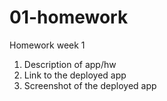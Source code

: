 # 01-homework

Homework week 1


1. Description of app/hw
2. Link to the deployed app
3. Screenshot of the deployed app



